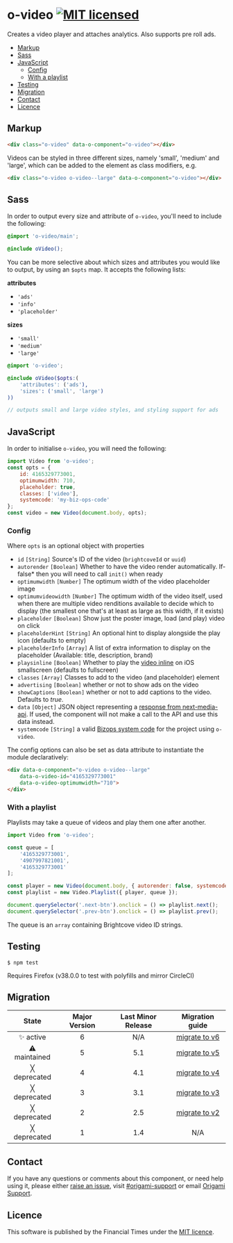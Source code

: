 # o-video [![MIT licensed](https://img.shields.io/badge/license-MIT-blue.svg)](#licence)

Creates a video player and attaches analytics. Also supports pre roll ads.

- [Markup](#markup)
- [Sass](#sass)
- [JavaScript](#javascript)
	- [Config](#config)
	- [With a playlist](#with-a-playlist)
- [Testing](#testing)
- [Migration](#migration)
- [Contact](#contact)
- [Licence](#licence)

## Markup

```html
<div class="o-video" data-o-component="o-video"></div>
```

Videos can be styled in three different sizes, namely 'small', 'medium' and 'large', which can be added to the element as class modifiers, e.g.

```html
<div class="o-video o-video--large" data-o-component="o-video"></div>
```

## Sass

In order to output every size and attribute of `o-video`, you'll need to include the following:

```scss
@import 'o-video/main';

@include oVideo();
```

You can be more selective about which sizes and attributes you would like to output, by using an `$opts` map. It accepts the following lists:

**attributes**
- `'ads'`
- `'info'`
- `'placeholder'`

**sizes**
- `'small'`
- `'medium'`
- `'large'`

```scss
@import 'o-video';

@include oVideo($opts:(
	'attributes': ('ads'),
	'sizes': ('small', 'large')
))

// outputs small and large video styles, and styling support for ads
```

## JavaScript

In order to initialise `o-video`, you will need the following:

```js
import Video from 'o-video';
const opts = {
	id: 4165329773001,
	optimumwidth: 710,
	placeholder: true,
	classes: ['video'],
	systemcode: 'my-biz-ops-code'
};
const video = new Video(document.body, opts);
```

### Config

Where `opts` is an optional object with properties

- `id` `[String]` Source's ID of the video (`brightcoveId` or `uuid`)
- `autorender` `[Boolean]` Whether to have the video render automatically. If-false* then you will need to call `init()` when ready
- `optimumwidth` `[Number]` The optimum width of the video placeholder image
- `optimumvideowidth` `[Number]` The optimum width of the video itself, used when there are multiple video renditions available to
 decide which to display (the smallest one that's at least as large as this width, if it exists)
- `placeholder` `[Boolean]` Show just the poster image, load (and play) video on click
- `placeholderHint` `[String]` An optional hint to display alongside the play icon (defaults to empty)
- `placeholderInfo` `[Array]` A list of extra information to display on the placeholder (Available: title, description, brand)
- `playsinline` `[Boolean]` Whether to play the [video inline](https://webkit.org/blog/6784/new-video-policies-for-ios/) on iOS smallscreen (defaults to fullscreen)
- `classes` `[Array]` Classes to add to the video (and placeholder) element
- `advertising` `[Boolean]` whether or not to show ads on the video
- `showCaptions` `[Boolean]` whether or not to add captions to the video. Defaults to *true*.
- `data` `[Object]` JSON object representing a [response from next-media-api](https://next-media-api.ft.com/v1/eebe9cb5-8d4c-3bd7-8dd9-50e869e2f526). If used, the component will not make a call to the API and use this data instead.
- `systemcode` `[String]` a valid [Bizops system code](https://biz-ops.in.ft.com/list/Systems) for the project using `o-video`.

The config options can also be set as data attribute to instantiate the module declaratively:

```html
<div data-o-component="o-video o-video--large"
	data-o-video-id="4165329773001"
	data-o-video-optimumwidth="710">
</div>
```

### With a playlist

Playlists may take a queue of videos and play them one after another.

```js
import Video from 'o-video';

const queue = [
	'4165329773001',
	'4907997821001',
	'4165329773001'
];

const player = new Video(document.body, { autorender: false, systemcode: 'my-biz-ops-code' });
const playlist = new Video.Playlist({ player, queue });

document.querySelector('.next-btn').onclick = () => playlist.next();
document.querySelector('.prev-btn').onclick = () => playlist.prev();
```

The queue is an `array` containing Brightcove video ID strings.

## Testing
```
$ npm test
```
Requires Firefox (v38.0.0 to test with polyfills and mirror CircleCI)


## Migration

State | Major Version | Last Minor Release | Migration guide |
:---: | :---: | :---: | :---:
✨ active | 6 | N/A | [migrate to v6](MIGRATION.md#migrating-from-v5-to-v6) |
⚠ maintained | 5 | 5.1 | [migrate to v5](MIGRATION.md#migrating-from-v4-to-v5) |
╳ deprecated| 4 | 4.1 | [migrate to v4](MIGRATION.md#migrating-from-v3-to-v4) |
╳ deprecated | 3 | 3.1 | [migrate to v3](MIGRATION.md#migrating-from-v2-to-v3) |
╳ deprecated | 2 | 2.5 | [migrate to v2](MIGRATION.md#migrating-from-v1-to-v2) |
╳ deprecated | 1 | 1.4 | N/A |

## Contact

If you have any questions or comments about this component, or need help using it, please either [raise an issue](https://github.com/Financial-Times/o-loading/issues), visit [#origami-support](https://financialtimes.slack.com/messages/origami-support/) or email [Origami Support](mailto:origami-support@ft.com).

## Licence

This software is published by the Financial Times under the [MIT licence](http://opensource.org/licenses/MIT).
